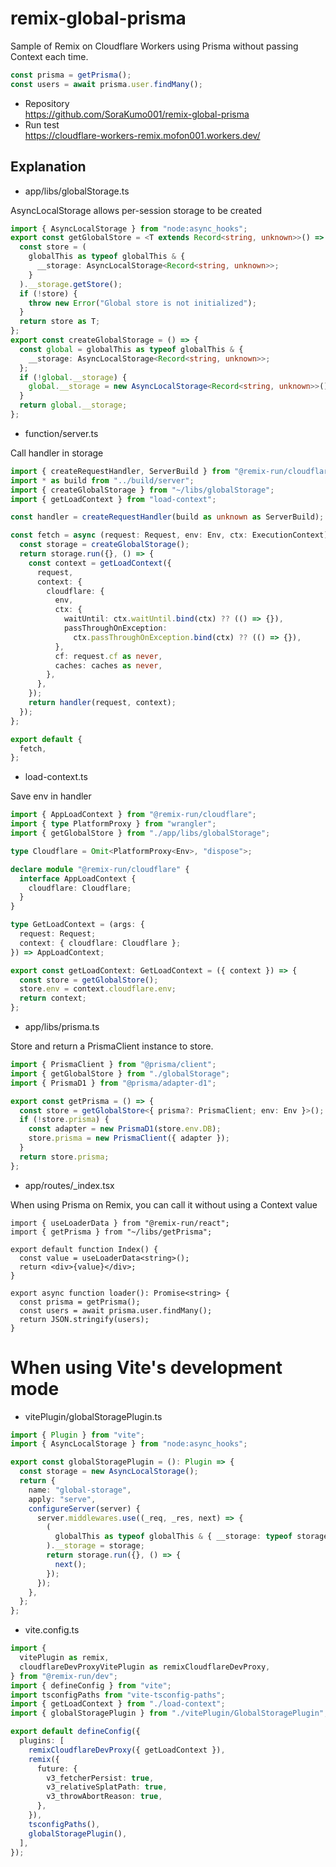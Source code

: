 # remix-global-prisma

Sample of Remix on Cloudflare Workers using Prisma without passing Context each time.

```ts
const prisma = getPrisma();
const users = await prisma.user.findMany();
```

- Repository  
  https://github.com/SoraKumo001/remix-global-prisma
- Run test  
  https://cloudflare-workers-remix.mofon001.workers.dev/

## Explanation

- app/libs/globalStorage.ts

AsyncLocalStorage allows per-session storage to be created

```ts
import { AsyncLocalStorage } from "node:async_hooks";
export const getGlobalStore = <T extends Record<string, unknown>>() => {
  const store = (
    globalThis as typeof globalThis & {
      __storage: AsyncLocalStorage<Record<string, unknown>>;
    }
  ).__storage.getStore();
  if (!store) {
    throw new Error("Global store is not initialized");
  }
  return store as T;
};
export const createGlobalStorage = () => {
  const global = globalThis as typeof globalThis & {
    __storage: AsyncLocalStorage<Record<string, unknown>>;
  };
  if (!global.__storage) {
    global.__storage = new AsyncLocalStorage<Record<string, unknown>>();
  }
  return global.__storage;
};
```

- function/server.ts

Call handler in storage

```ts
import { createRequestHandler, ServerBuild } from "@remix-run/cloudflare";
import * as build from "../build/server";
import { createGlobalStorage } from "~/libs/globalStorage";
import { getLoadContext } from "load-context";

const handler = createRequestHandler(build as unknown as ServerBuild);

const fetch = async (request: Request, env: Env, ctx: ExecutionContext) => {
  const storage = createGlobalStorage();
  return storage.run({}, () => {
    const context = getLoadContext({
      request,
      context: {
        cloudflare: {
          env,
          ctx: {
            waitUntil: ctx.waitUntil.bind(ctx) ?? (() => {}),
            passThroughOnException:
              ctx.passThroughOnException.bind(ctx) ?? (() => {}),
          },
          cf: request.cf as never,
          caches: caches as never,
        },
      },
    });
    return handler(request, context);
  });
};

export default {
  fetch,
};
```

- load-context.ts

Save env in handler

```ts
import { AppLoadContext } from "@remix-run/cloudflare";
import { type PlatformProxy } from "wrangler";
import { getGlobalStore } from "./app/libs/globalStorage";

type Cloudflare = Omit<PlatformProxy<Env>, "dispose">;

declare module "@remix-run/cloudflare" {
  interface AppLoadContext {
    cloudflare: Cloudflare;
  }
}

type GetLoadContext = (args: {
  request: Request;
  context: { cloudflare: Cloudflare };
}) => AppLoadContext;

export const getLoadContext: GetLoadContext = ({ context }) => {
  const store = getGlobalStore();
  store.env = context.cloudflare.env;
  return context;
};
```

- app/libs/prisma.ts

Store and return a PrismaClient instance to store.

```ts
import { PrismaClient } from "@prisma/client";
import { getGlobalStore } from "./globalStorage";
import { PrismaD1 } from "@prisma/adapter-d1";

export const getPrisma = () => {
  const store = getGlobalStore<{ prisma?: PrismaClient; env: Env }>();
  if (!store.prisma) {
    const adapter = new PrismaD1(store.env.DB);
    store.prisma = new PrismaClient({ adapter });
  }
  return store.prisma;
};
```

- app/routes/\_index.tsx

When using Prisma on Remix, you can call it without using a Context value

```tsx
import { useLoaderData } from "@remix-run/react";
import { getPrisma } from "~/libs/getPrisma";

export default function Index() {
  const value = useLoaderData<string>();
  return <div>{value}</div>;
}

export async function loader(): Promise<string> {
  const prisma = getPrisma();
  const users = await prisma.user.findMany();
  return JSON.stringify(users);
}
```

# When using Vite's development mode

- vitePlugin/globalStoragePlugin.ts

```ts
import { Plugin } from "vite";
import { AsyncLocalStorage } from "node:async_hooks";

export const globalStoragePlugin = (): Plugin => {
  const storage = new AsyncLocalStorage();
  return {
    name: "global-storage",
    apply: "serve",
    configureServer(server) {
      server.middlewares.use((_req, _res, next) => {
        (
          globalThis as typeof globalThis & { __storage: typeof storage }
        ).__storage = storage;
        return storage.run({}, () => {
          next();
        });
      });
    },
  };
};
```

- vite.config.ts

```ts
import {
  vitePlugin as remix,
  cloudflareDevProxyVitePlugin as remixCloudflareDevProxy,
} from "@remix-run/dev";
import { defineConfig } from "vite";
import tsconfigPaths from "vite-tsconfig-paths";
import { getLoadContext } from "./load-context";
import { globalStoragePlugin } from "./vitePlugin/GlobalStoragePlugin";

export default defineConfig({
  plugins: [
    remixCloudflareDevProxy({ getLoadContext }),
    remix({
      future: {
        v3_fetcherPersist: true,
        v3_relativeSplatPath: true,
        v3_throwAbortReason: true,
      },
    }),
    tsconfigPaths(),
    globalStoragePlugin(),
  ],
});
```
